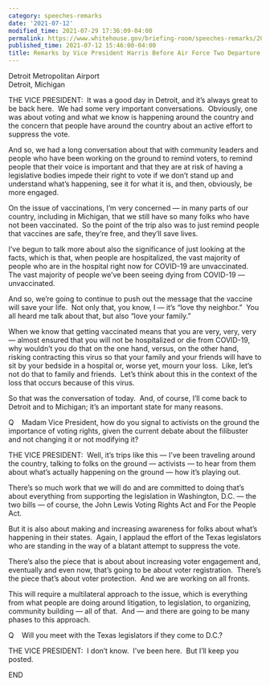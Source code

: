 ```yaml
---
category: speeches-remarks
date: '2021-07-12'
modified_time: 2021-07-29 17:36:09-04:00
permalink: https://www.whitehouse.gov/briefing-room/speeches-remarks/2021/07/12/remarks-by-vice-president-harris-before-air-force-two-departure/
published_time: 2021-07-12 15:46:00-04:00
title: Remarks by Vice President Harris Before Air Force Two Departure
---
```

 
Detroit Metropolitan Airport  
Detroit, Michigan

THE VICE PRESIDENT:  It was a good day in Detroit, and it’s always great
to be back here.  We had some very important conversations.  Obviously,
one was about voting and what we know is happening around the country
and the concern that people have around the country about an active
effort to suppress the vote. 

And so, we had a long conversation about that with community leaders and
people who have been working on the ground to remind voters, to remind
people that their voice is important and that they are at risk of having
a legislative bodies impede their right to vote if we don’t stand up and
understand what’s happening, see it for what it is, and then, obviously,
be more engaged.

On the issue of vaccinations, I’m very concerned — in many parts of our
country, including in Michigan, that we still have so many folks who
have not been vaccinated.  So the point of the trip also was to just
remind people that vaccines are safe, they’re free, and they’ll save
lives.

I’ve begun to talk more about also the significance of just looking at
the facts, which is that, when people are hospitalized, the vast
majority of people who are in the hospital right now for COVID-19 are
unvaccinated.  The vast majority of people we’ve been seeing dying from
COVID-19 — unvaccinated.

And so, we’re going to continue to push out the message that the vaccine
will save your life.  Not only that, you know, I — it’s “love thy
neighbor.”  You all heard me talk about that, but also “love your
family.”

When we know that getting vaccinated means that you are very, very, very
— almost ensured that you will not be hospitalized or die from COVID-19,
why wouldn’t you do that on the one hand, versus, on the other hand,
risking contracting this virus so that your family and your friends will
have to sit by your bedside in a hospital or, worse yet, mourn your
loss.  Like, let’s not do that to family and friends.  Let’s think about
this in the context of the loss that occurs because of this virus.

So that was the conversation of today.  And, of course, I’ll come back
to Detroit and to Michigan; it’s an important state for many reasons. 

Q    Madam Vice President, how do you signal to activists on the ground
the importance of voting rights, given the current debate about the
filibuster and not changing it or not modifying it?

THE VICE PRESIDENT:  Well, it’s trips like this — I’ve been traveling
around the country, talking to folks on the ground — activists — to hear
from them about what’s actually happening on the ground — how it’s
playing out. 

There’s so much work that we will do and are committed to doing that’s
about everything from supporting the legislation in Washington, D.C. —
the two bills — of course, the John Lewis Voting Rights Act and For the
People Act.

But it is also about making and increasing awareness for folks about
what’s happening in their states.  Again, I applaud the effort of the
Texas legislators who are standing in the way of a blatant attempt to
suppress the vote. 

There’s also the piece that is about about increasing voter engagement
and, eventually and even now, that’s going to be about voter
registration.  There’s the piece that’s about voter protection.  And we
are working on all fronts. 

This will require a multilateral approach to the issue, which is
everything from what people are doing around litigation, to legislation,
to organizing, community building — all of that.  And — and there are
going to be many phases to this approach.

Q    Will you meet with the Texas legislators if they come to D.C.?

THE VICE PRESIDENT:  I don’t know.  I’ve been here.  But I’ll keep you
posted.

END
